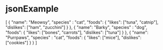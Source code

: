 # jsonExample

[
  {
    "name": "Meowsy",
    "species" : "cat",
    "foods": {
      "likes": ["tuna", "catnip"],
      "dislikes": ["ham", "zucchini"]
    }
  },
  {
    "name": "Barky",
    "species" : "dog",
    "foods": {
      "likes": ["bones", "carrots"],
      "dislikes": ["tuna"]
    }
  },
  {
    "name": "Purrpaws",
    "species" : "cat",
    "foods": {
      "likes": ["mice"],
      "dislikes": ["cookies"]
    }
  }
]
